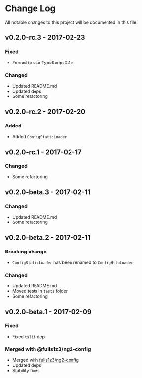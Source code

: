 # Change Log
All notable changes to this project will be documented in this file.

## v0.2.0-rc.3 - 2017-02-23
### Fixed
- Forced to use TypeScript 2.1.x

### Changed
- Updated README.md
- Updated deps
- Some refactoring

## v0.2.0-rc.2 - 2017-02-20
### Added
- Added `ConfigStaticLoader`

## v0.2.0-rc.1 - 2017-02-17
### Changed
- Some refactoring

## v0.2.0-beta.3 - 2017-02-11
### Changed
- Updated README.md
- Some refactoring

## v0.2.0-beta.2 - 2017-02-11
### Breaking change
- `ConfigStaticLoader` has been renamed to `ConfigHttpLoader`

### Changed
- Updated README.md
- Moved tests in `tests` folder
- Some refactoring

## v0.2.0-beta.1 - 2017-02-09
### Fixed
- Fixed `tslib` dep

### Merged with @fulls1z3/ng2-config
- Merged with [fulls1z3/ng2-config](https://github.com/fulls1z3/ng2-config)
- Updated deps
- Stability fixes
